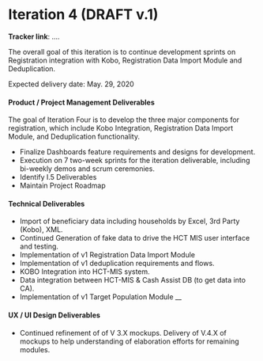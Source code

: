 # Iteration 4 \(DRAFT v.1\)

**Tracker link**: ....

The overall goal of this iteration is to continue development sprints on Registration integration with Kobo, Registration Data Import Module and Deduplication.

Expected delivery date: May. 29, 2020

####  **Product / Project Management Deliverables**

The goal of Iteration Four is to develop the three major components for registration, which include Kobo Integration, Registration Data Import Module, and Deduplication functionality. 

* Finalize Dashboards feature requirements and designs for development. 
* Execution on 7 two-week sprints for the iteration deliverable, including bi-weekly demos and scrum ceremonies.
* Identify I.5 Deliverables
* Maintain Project Roadmap

####  **Technical Deliverables**

* Import of beneficiary data including households by Excel, 3rd Party \(Kobo\), XML.
* Continued Generation of fake data to drive the HCT MIS user interface and testing.
* Implementation of v1 Registration Data Import Module
* Implementation of  v1 deduplication requirements and flows.
* KOBO Integration into HCT-MIS system. 
* Data integration between HCT-MIS & Cash Assist DB \(to get data into CA\). 
* Implementation of v1 Target Population Module __

#### **UX / UI Design Deliverables**

* Continued refinement of of V 3.X mockups. Delivery of V.4.X of mockups to help understanding of elaboration efforts for remaining modules. 

